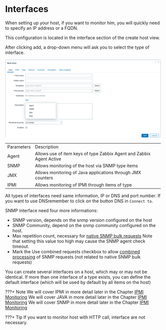 # Interfaces

When setting up your host, if you want to monitor him, you will quickly need
to specify an IP address or a FQDN.

This configuration is located in the interface section of the create host view.

After clicking add, a drop-down menu will ask you to select the type of interface.

![interfaces](image/zabbix-interfaces/interfaces.png)

|||
|--|--|
|Parameters|Description|
|Agent|Allows use of item keys of type Zabbix Agent and Zabbix Agent Active|
|SNMP|Allows monitoring of the host via SNMP type items|
|JMX|Allows monitoring of Java applications through JMX counters|
|IPMI|Allows monitoring of IPMI through items of type|

All types of interfaces need same information, IP or DNS and port number.
If you want to use DNSremember to click on the button DNS in `Connect to`.

SNMP interface need four more informations:

* SNMP version, depends on the snmp version configured on the host
* SNMP Community, depend on the snmp community configured on the host.
* Max repetition count, necessary for [native SNMP bulk requests](https://www.zabbix.com/documentation/current/en/manual/config/items/itemtypes/snmp)
  Note that setting this value too high may cause the SNMP agent check timeout.
* Mark the Use combined requests checkbox to allow
  [combined processing](https://www.zabbix.com/documentation/6.4/en/manual/config/items/itemtypes/snmp?hl=Count#internal-workings-of-combined-processing)
  of SNMP requests (not related to native SNMP bulk requests)

You can create several interfaces on a host, which may or may not be identical.
If more than one interface of a type exists, you can define the default interface (which will be used by default by all items on the host)

???+ Note
    We will cover IPMI in more detail later in the Chapter [IPMI Monitoring](../extra-monitoring/IPMI-monitoring.md)
    We will cover JAVA in more detail later in the Chapter [IPMI Monitoring](../extra-monitoring/JAVA-monitoring.md)
    We will cover SNMP in more detail later in the Chapter [IPMI Monitoring](../extra-monitoring/SNMP-monitoring.md)

???+ Tip
    If you want to monitor host with HTTP call, interface are not necessary.
